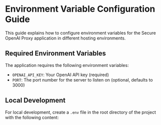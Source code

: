 # Environment Variable Configuration Guide

This guide explains how to configure environment variables for the Secure OpenAI Proxy application in different hosting environments.

## Required Environment Variables

The application requires the following environment variables:

- `OPENAI_API_KEY`: Your OpenAI API key (required)
- `PORT`: The port number for the server to listen on (optional, defaults to 3000)

## Local Development

For local development, create a `.env` file in the root directory of the project with the following content:

